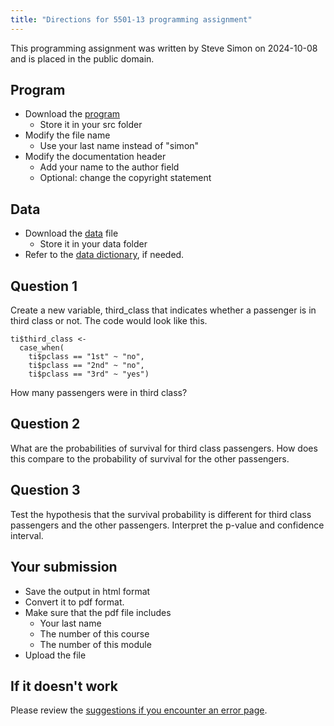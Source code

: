 ```yaml
---
title: "Directions for 5501-13 programming assignment"
---
```


This programming assignment was written by Steve Simon on 2024-10-08 and is placed in the public domain.

## Program

-   Download the [program][tem]
    -   Store it in your src folder
-   Modify the file name
    -   Use your last name instead of "simon"
-   Modify the documentation header
    -   Add your name to the author field
    -   Optional: change the copyright statement
    
[tem]: https://github.com/pmean/classes/blob/master/biostats-1/13/src/simon-5501-13-titanic.qmd

## Data

-   Download the [data][dat] file
    -   Store it in your data folder
-   Refer to the [data dictionary][dic], if needed.

[dat]: https://github.com/pmean/data/blob/main/files/titanic.txt
[dic]: https://github.com/pmean/data/blob/main/files/titanic.yaml
    
## Question 1

Create a new variable, third_class that indicates whether a passenger is in 
third class or not. The code would look like this.

```{}
ti$third_class <- 
  case_when(
    ti$pclass == "1st" ~ "no",
    ti$pclass == "2nd" ~ "no",
    ti$pclass == "3rd" ~ "yes")
```

How many passengers were in third class?

## Question 2

What are the probabilities of survival for third class passengers. How does this
compare to the probability of survival for the other passengers.

## Question 3

Test the hypothesis that the survival probability is different for third class
passengers and the other passengers. Interpret the p-value and confidence 
interval.

## Your submission

-   Save the output in html format
-   Convert it to pdf format.
-   Make sure that the pdf file includes
    -   Your last name
    -   The number of this course
    -   The number of this module
-   Upload the file

## If it doesn't work

Please review the [suggestions if you encounter an error page][sim3].

[sim3]: https://github.com/pmean/classes/blob/master/general/suggestions-if-you-encounter-an-error.md
